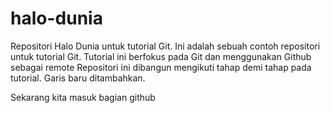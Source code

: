 # halo-dunia
Repositori Halo Dunia untuk tutorial Git.
Ini adalah sebuah contoh repositori untuk tutorial Git.
Tutorial ini berfokus pada Git dan menggunakan Github sebagai remote
Repositori ini dibangun mengikuti tahap demi tahap pada tutorial.
Garis baru ditambahkan.

Sekarang kita masuk bagian github
